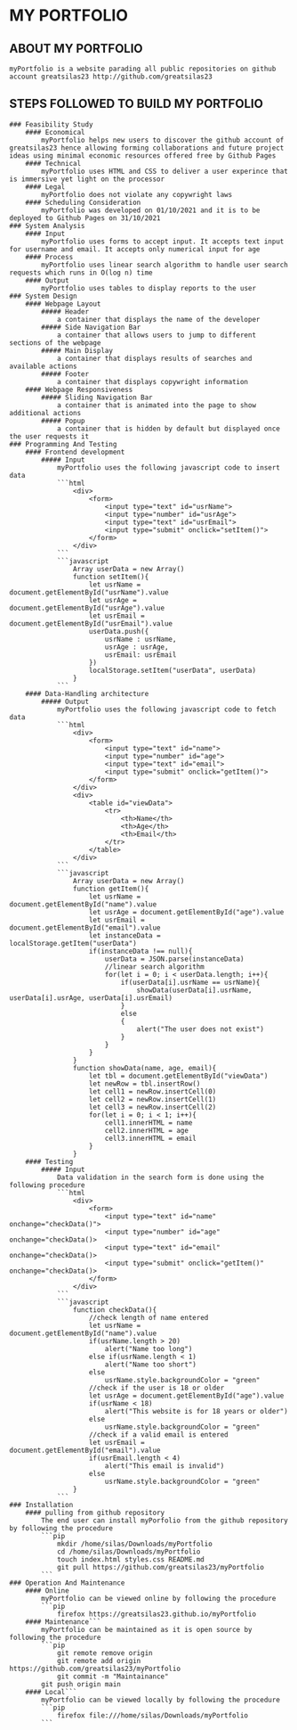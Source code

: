 # MY PORTFOLIO
## ABOUT MY PORTFOLIO
	myPortfolio is a website parading all public repositories on github account greatsilas23 http://github.com/greatsilas23

## STEPS FOLLOWED TO BUILD MY PORTFOLIO
	### Feasibility Study
		#### Economical
			myPortfolio helps new users to discover the github account of greatsilas23 hence allowing forming collaborations and future project ideas using minimal economic resources offered free by Github Pages
		#### Technical
			myPortfolio uses HTML and CSS to deliver a user experince that is immersive yet light on the processor
		#### Legal
			myPortfolio does not violate any copywright laws
		#### Scheduling Consideration
			myPortfolio was developed on 01/10/2021 and it is to be deployed to Github Pages on 31/10/2021
	### System Analysis
		#### Input
			myPortfolio uses forms to accept input. It accepts text input for username and email. It accepts only numerical input for age
		#### Process
			myPortfolio uses linear search algorithm to handle user search requests which runs in O(log n) time
		#### Output
			myPortfolio uses tables to display reports to the user
	### System Design
		#### Webpage Layout
			##### Header
				a container that displays the name of the developer
			##### Side Navigation Bar
				a container that allows users to jump to different sections of the webpage
			##### Main Display
				a container that displays results of searches and available actions
			##### Footer
				a container that displays copywright information
		#### Webpage Responsiveness
			##### Sliding Navigation Bar
				a container that is animated into the page to show additional actions 
			##### Popup
				a container that is hidden by default but displayed once the user requests it
	### Programming And Testing
		#### Frontend development
			##### Input
				myPortfolio uses the following javascript code to insert data
				```html
					<div>
						<form>
							<input type="text" id="usrName">
							<input type="number" id="usrAge">
							<input type="text" id="usrEmail">
							<input type="submit" onclick="setItem()">
						</form>
					</div>
				```
				```javascript
					Array userData = new Array()
					function setItem(){
						let usrName = document.getElementById("usrName").value 
						let usrAge = document.getElementById("usrAge").value 
						let usrEmail = document.getElementById("usrEmail").value 
						userData.push({
							usrName : usrName,
							usrAge : usrAge,
							usrEmail: usrEmail
						})
						localStorage.setItem("userData", userData) 	
					}
				```
		#### Data-Handling architecture
			##### Output
				myPortfolio uses the following javascript code to fetch data
				```html
					<div>
						<form>
							<input type="text" id="name">
							<input type="number" id="age">
							<input type="text" id="email">
							<input type="submit" onclick="getItem()">
						</form>
					</div>
					<div>
						<table id="viewData">
							<tr>
								<th>Name</th>
								<th>Age</th>
								<th>Email</th>
							</tr>
						</table>
					</div>
				```
				```javascript
					Array userData = new Array()
					function getItem(){
						let usrName = document.getElementById("name").value 
						let usrAge = document.getElementById("age").value 
						let usrEmail = document.getElementById("email").value 
						let instanceData = localStorage.getItem("userData")
						if(instanceData !== null){
							userData = JSON.parse(instanceData) 	
							//linear search algorithm
							for(let i = 0; i < userData.length; i++){
								if(userData[i].usrName == usrName){
									showData(userData[i].usrName, userData[i].usrAge, userData[i].usrEmail)
								}
								else
								{
									alert("The user does not exist")
								}
							}
						}
					}
					function showData(name, age, email){
						let tbl = document.getElementById("viewData")
						let newRow = tbl.insertRow()
						let cell1 = newRow.insertCell(0)
						let cell2 = newRow.insertCell(1)
						let cell3 = newRow.insertCell(2)
						for(let i = 0; i < 1; i++){
							cell1.innerHTML = name
							cell2.innerHTML = age
							cell3.innerHTML = email
						}
					}
		#### Testing
			##### Input
				Data validation in the search form is done using the following procedure
				```html
					<div>
						<form>
							<input type="text" id="name" onchange="checkData()">
							<input type="number" id="age" onchange="checkData()>
							<input type="text" id="email" onchange="checkData()>
							<input type="submit" onclick="getItem()" onchange="checkData()>
						</form>
					</div>
				```
				```javascript
					function checkData(){
						//check length of name entered
						let usrName = document.getElementById("name").value 
						if(usrName.length > 20)
							alert("Name too long")
						else if(usrName.length < 1)
							alert("Name too short")
						else
							usrName.style.backgroundColor = "green"
						//check if the user is 18 or older
						let usrAge = document.getElementById("age").value 
						if(usrName < 18)
							alert("This website is for 18 years or older")
						else
							usrName.style.backgroundColor = "green"
						//check if a valid email is entered
						let usrEmail = document.getElementById("email").value 
						if(usrEmail.length < 4)
							alert("This email is invalid")
						else
							usrName.style.backgroundColor = "green"
					}
				```
	### Installation
		#### pulling from github repository
			The end user can install myPorfolio from the github repository by following the procedure
			```pip
				mkdir /home/silas/Downloads/myPortfolio
				cd /home/silas/Downloads/myPortfolio
				touch index.html styles.css README.md
				git pull https://github.com/greatsilas23/myPortfolio
			```	
	### Operation And Maintenance
		#### Online
			myPortfolio can be viewed online by following the procedure 
			```pip
				firefox https://greatsilas23.github.io/myPortfolio 
		#### Maintenance```
			myPortfolio can be maintained as it is open source by following the procedure
			```pip
				git remote remove origin
				git remote add origin https://github.com/greatsilas23/myPortfolio
				git commit -m "Maintainance"
			git push origin main
		#### Local```
			myPortfolio can be viewed locally by following the procedure
			```pip
				firefox file:///home/silas/Downloads/myPortfolio
			```
